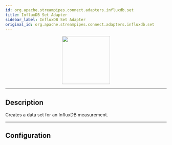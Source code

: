 ```yaml
---
id: org.apache.streampipes.connect.adapters.influxdb.set
title: InfluxDB Set Adapter
sidebar_label: InfluxDB Set Adapter
original_id: org.apache.streampipes.connect.adapters.influxdb.set
---
```


<!--
  ~ Licensed to the Apache Software Foundation (ASF) under one or more
  ~ contributor license agreements.  See the NOTICE file distributed with
  ~ this work for additional information regarding copyright ownership.
  ~ The ASF licenses this file to You under the Apache License, Version 2.0
  ~ (the "License"); you may not use this file except in compliance with
  ~ the License.  You may obtain a copy of the License at
  ~
  ~    http://www.apache.org/licenses/LICENSE-2.0
  ~
  ~ Unless required by applicable law or agreed to in writing, software
  ~ distributed under the License is distributed on an "AS IS" BASIS,
  ~ WITHOUT WARRANTIES OR CONDITIONS OF ANY KIND, either express or implied.
  ~ See the License for the specific language governing permissions and
  ~ limitations under the License.
  ~
  -->



<p align="center"> 
    <img src="/docs/img/pipeline-elements/org.apache.streampipes.connect.adapters.influxdb.set/icon.png" width="150px;" class="pe-image-documentation"/>
</p>

***

## Description
Creates a data set for an InfluxDB measurement.

***

## Configuration



